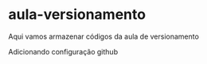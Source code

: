 # aula-versionamento
Aqui vamos armazenar códigos da aula de versionamento

Adicionando configuração github
